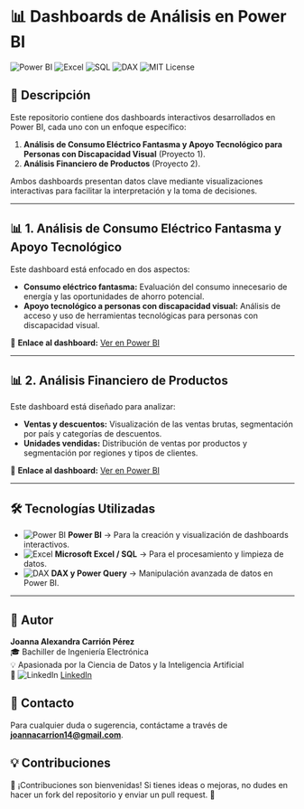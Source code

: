 # 📊 Dashboards de Análisis en Power BI

![Power BI](https://img.shields.io/badge/Power%20BI-FAAF40?style=flat&logo=powerbi&logoColor=black)
![Excel](https://img.shields.io/badge/Microsoft%20Excel-217346?style=flat&logo=microsoftexcel&logoColor=white)
![SQL](https://img.shields.io/badge/SQL-4479A1?style=flat&logo=postgresql&logoColor=white)
![DAX](https://img.shields.io/badge/DAX-Data%20Analysis%20Expressions-blueviolet)
![MIT License](https://img.shields.io/badge/License-MIT-green.svg)

## 📌 Descripción
Este repositorio contiene dos dashboards interactivos desarrollados en Power BI, cada uno con un enfoque específico:

1. **Análisis de Consumo Eléctrico Fantasma y Apoyo Tecnológico para Personas con Discapacidad Visual** (Proyecto 1).
2. **Análisis Financiero de Productos** (Proyecto 2).

Ambos dashboards presentan datos clave mediante visualizaciones interactivas para facilitar la interpretación y la toma de decisiones.

---

## 📊 **1. Análisis de Consumo Eléctrico Fantasma y Apoyo Tecnológico**

Este dashboard está enfocado en dos aspectos:
- **Consumo eléctrico fantasma:** Evaluación del consumo innecesario de energía y las oportunidades de ahorro potencial.
- **Apoyo tecnológico a personas con discapacidad visual:** Análisis de acceso y uso de herramientas tecnológicas para personas con discapacidad visual.

🔗 **Enlace al dashboard:** [Ver en Power BI](https://app.powerbi.com/view?r=eyJrIjoiOWNlMzM1MjItOGNlYy00MmQwLWJjNDgtN2EwMTc4NmQ5MzU0IiwidCI6IjBlMGNiMDYwLTA5YWQtNDlmNS1hMDA1LTY4YjliNDlhYTFmNiIsImMiOjR9)

---

## 📊 **2. Análisis Financiero de Productos**

Este dashboard está diseñado para analizar:
- **Ventas y descuentos:** Visualización de las ventas brutas, segmentación por país y categorías de descuentos.
- **Unidades vendidas:** Distribución de ventas por productos y segmentación por regiones y tipos de clientes.

🔗 **Enlace al dashboard:** [Ver en Power BI](https://app.powerbi.com/view?r=eyJrIjoiOTg0YTNmNTYtOTljYS00NWI0LTljMmYtOGUxNjVjOGI0ZjAxIiwidCI6IjBlMGNiMDYwLTA5YWQtNDlmNS1hMDA1LTY4YjliNDlhYTFmNiIsImMiOjR9)

---

## 🛠 **Tecnologías Utilizadas**

- ![Power BI](https://img.shields.io/badge/Power%20BI-FAAF40?style=flat&logo=powerbi&logoColor=black) **Power BI** → Para la creación y visualización de dashboards interactivos.  
- ![Excel](https://img.shields.io/badge/Microsoft%20Excel-217346?style=flat&logo=microsoftexcel&logoColor=white) **Microsoft Excel / SQL** → Para el procesamiento y limpieza de datos.  
- ![DAX](https://img.shields.io/badge/DAX-Data%20Analysis%20Expressions-blueviolet) **DAX y Power Query** → Manipulación avanzada de datos en Power BI.

---

## 👤 Autor
**Joanna Alexandra Carrión Pérez**  
🎓 Bachiller de Ingeniería Electrónica  
💡 Apasionada por la Ciencia de Datos y la Inteligencia Artificial  
🔗 ![LinkedIn](https://img.shields.io/badge/LinkedIn-Joanna%20Carrión%20Pérez-blue?style=flat&logo=linkedin) [LinkedIn](https://www.linkedin.com/in/joanna-carrion-perez/)

## 📩 Contacto
Para cualquier duda o sugerencia, contáctame a través de **joannacarrion14@gmail.com**.

## 💡 Contribuciones
📌 ¡Contribuciones son bienvenidas! Si tienes ideas o mejoras, no dudes en hacer un fork del repositorio y enviar un pull request. 🚀 
